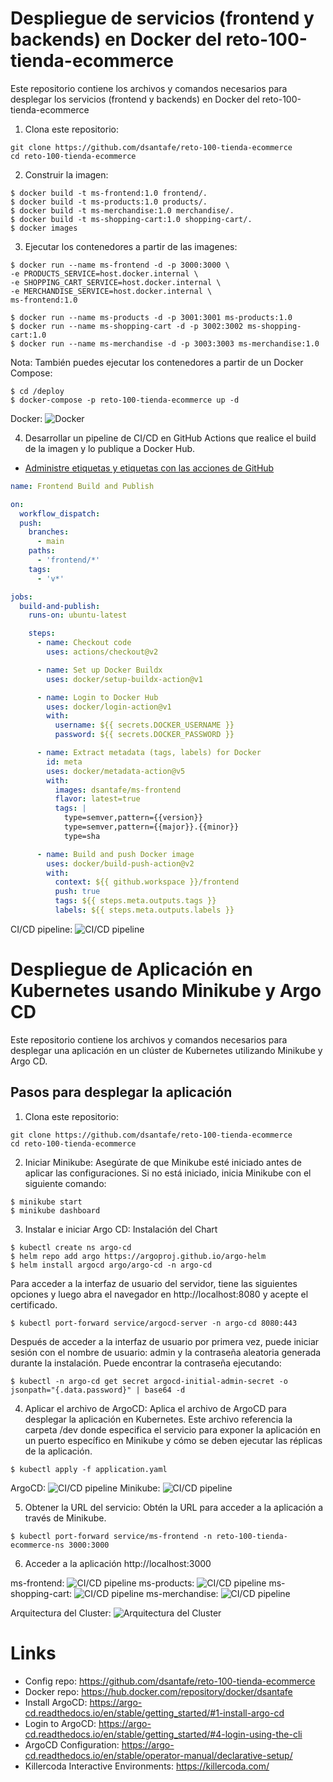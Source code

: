 # Despliegue de servicios (frontend y backends) en Docker del reto-100-tienda-ecommerce
Este repositorio contiene los archivos y comandos necesarios para desplegar los servicios (frontend y backends) en Docker del reto-100-tienda-ecommerce

1. Clona este repositorio:
```shell
git clone https://github.com/dsantafe/reto-100-tienda-ecommerce
cd reto-100-tienda-ecommerce
```

2. Construir la imagen:
```shell
$ docker build -t ms-frontend:1.0 frontend/.
$ docker build -t ms-products:1.0 products/.
$ docker build -t ms-merchandise:1.0 merchandise/.
$ docker build -t ms-shopping-cart:1.0 shopping-cart/.
$ docker images
```

3. Ejecutar los contenedores a partir de las imagenes:
```shell
$ docker run --name ms-frontend -d -p 3000:3000 \
-e PRODUCTS_SERVICE=host.docker.internal \
-e SHOPPING_CART_SERVICE=host.docker.internal \
-e MERCHANDISE_SERVICE=host.docker.internal \
ms-frontend:1.0

$ docker run --name ms-products -d -p 3001:3001 ms-products:1.0
$ docker run --name ms-shopping-cart -d -p 3002:3002 ms-shopping-cart:1.0
$ docker run --name ms-merchandise -d -p 3003:3003 ms-merchandise:1.0
```

Nota: También puedes ejecutar los contenedores a partir de un Docker Compose:
```shell
$ cd /deploy
$ docker-compose -p reto-100-tienda-ecommerce up -d
```
Docker:
![Docker](./assets/docker-application.png)

4. Desarrollar un pipeline de CI/CD en GitHub Actions que realice el build de la imagen y lo publique a Docker Hub.
- [Administre etiquetas y etiquetas con las acciones de GitHub](https://docs.docker.com/build/ci/github-actions/manage-tags-labels/)
```yaml
name: Frontend Build and Publish

on:
  workflow_dispatch:
  push:
    branches:
      - main    
    paths: 
      - 'frontend/*' 
    tags:
      - 'v*'

jobs:
  build-and-publish:
    runs-on: ubuntu-latest

    steps:
      - name: Checkout code
        uses: actions/checkout@v2

      - name: Set up Docker Buildx
        uses: docker/setup-buildx-action@v1

      - name: Login to Docker Hub
        uses: docker/login-action@v1
        with:
          username: ${{ secrets.DOCKER_USERNAME }}
          password: ${{ secrets.DOCKER_PASSWORD }}

      - name: Extract metadata (tags, labels) for Docker
        id: meta
        uses: docker/metadata-action@v5
        with:
          images: dsantafe/ms-frontend
          flavor: latest=true
          tags: |
            type=semver,pattern={{version}}
            type=semver,pattern={{major}}.{{minor}}
            type=sha

      - name: Build and push Docker image
        uses: docker/build-push-action@v2
        with:
          context: ${{ github.workspace }}/frontend
          push: true
          tags: ${{ steps.meta.outputs.tags }}
          labels: ${{ steps.meta.outputs.labels }}

```
CI/CD pipeline:
![CI/CD pipeline](./assets/cicd.png)

# Despliegue de Aplicación en Kubernetes usando Minikube y Argo CD
Este repositorio contiene los archivos y comandos necesarios para desplegar una aplicación en un clúster de Kubernetes utilizando Minikube y Argo CD.

## Pasos para desplegar la aplicación

1. Clona este repositorio:
```shell
git clone https://github.com/dsantafe/reto-100-tienda-ecommerce
cd reto-100-tienda-ecommerce
```

2. Iniciar Minikube:
Asegúrate de que Minikube esté iniciado antes de aplicar las configuraciones. Si no está iniciado, inicia Minikube con el siguiente comando:
```shell
$ minikube start
$ minikube dashboard
```

3. Instalar e iniciar Argo CD:
Instalación del Chart
```shell
$ kubectl create ns argo-cd
$ helm repo add argo https://argoproj.github.io/argo-helm
$ helm install argocd argo/argo-cd -n argo-cd
```

Para acceder a la interfaz de usuario del servidor, tiene las siguientes opciones y luego abra el navegador en http://localhost:8080 y acepte el certificado.
```shell
$ kubectl port-forward service/argocd-server -n argo-cd 8080:443
```

Después de acceder a la interfaz de usuario por primera vez, puede iniciar sesión con el nombre de usuario: admin y la contraseña aleatoria generada durante la instalación. Puede encontrar la contraseña ejecutando:
```shell
$ kubectl -n argo-cd get secret argocd-initial-admin-secret -o jsonpath="{.data.password}" | base64 -d
```

4. Aplicar el archivo de ArgoCD:
Aplica el archivo de ArgoCD para desplegar la aplicación en Kubernetes. Este archivo referencia la carpeta /dev donde especifica el servicio para exponer la aplicación en un puerto específico en Minikube y cómo se deben ejecutar las réplicas de la aplicación.
```shell    
$ kubectl apply -f application.yaml
```
ArgoCD:
![CI/CD pipeline](./assets/argo-application.png)
Minikube:
![CI/CD pipeline](./assets/minikube-application.png)

5. Obtener la URL del servicio:
Obtén la URL para acceder a la aplicación a través de Minikube.
```shell
$ kubectl port-forward service/ms-frontend -n reto-100-tienda-ecommerce-ns 3000:3000
```

6. Acceder a la aplicación http://localhost:3000

ms-frontend:
![CI/CD pipeline](./assets/ms-frontend.png)
ms-products:
![CI/CD pipeline](./assets/ms-products.png)
ms-shopping-cart:
![CI/CD pipeline](./assets/ms-shopping-cart.png)
ms-merchandise:
![CI/CD pipeline](./assets/ms-merchandise.png)

Arquitectura del Cluster:
![Arquitectura del Cluster](./assets/minikube.jpeg)

# Links
- Config repo: https://github.com/dsantafe/reto-100-tienda-ecommerce
- Docker repo: https://hub.docker.com/repository/docker/dsantafe
- Install ArgoCD: https://argo-cd.readthedocs.io/en/stable/getting_started/#1-install-argo-cd
- Login to ArgoCD: https://argo-cd.readthedocs.io/en/stable/getting_started/#4-login-using-the-cli
- ArgoCD Configuration: https://argo-cd.readthedocs.io/en/stable/operator-manual/declarative-setup/
- Killercoda Interactive Environments: https://killercoda.com/